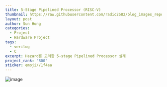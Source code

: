 ```yaml
---
title: 5-Stage Pipelined Processor (RISC-V)
thumbnail: https://raw.githubusercontent.com/radic2682/blog_images_repo/main/uploads/5-Stage%20Pipelined%20Processor%20(RISC-V)/292766748-a9282af8-8e2e-4a0f-a95a-2e89324b9f36.png
layout: post
author: Sun Hong
categories:
  - Project
  - Hardware Project
tags:
  - verilog
  - C
excerpt: Hazard를 고려한 5-stage Pipelined Processor 설계
project_rank: "800"
sticker: emoji//1f4aa
---
```

![image](https://github.com/radic2682/radic2682.github.io/assets/11177959/a9282af8-8e2e-4a0f-a95a-2e89324b9f36)